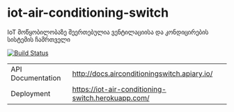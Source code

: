 # iot-air-conditioning-switch
IoT მოწყობილობაზე შეერთებულია ვენტილაციისა და კონდიცირების სისტემის ჩამრთველი

[![Build Status](https://travis-ci.org/freeuni-sdp/iot-air-conditioning-switch.svg?branch=master)](https://travis-ci.org/freeuni-sdp/iot-air-conditioning-switch)

|                    |                                 |
|--------------------|---------------------------------|
| API Documentation | http://docs.airconditioningswitch.apiary.io/ |
| Deployment     | https://iot-air-conditioning-switch.herokuapp.com/ |
